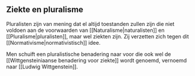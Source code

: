 ## Ziekte en pluralisme
Pluralisten zijn van mening dat el altijd toestanden zullen zijn die niet voldoen aan de voorwaarden van [[Naturalisme|naturalisten]] en [[Pluralisme|pluralisten]], maar wel ziekten zijn. Zij verzetten zich tegen dit [[Normativisme|normativistisch]] idee.

Men schuift een pluralistische benadering naar voor die ook wel de [[Wittgensteiniaanse benadering voor ziekte]] wordt genoemd, vernoemd naar [[Ludwig Wittgenstein]].
